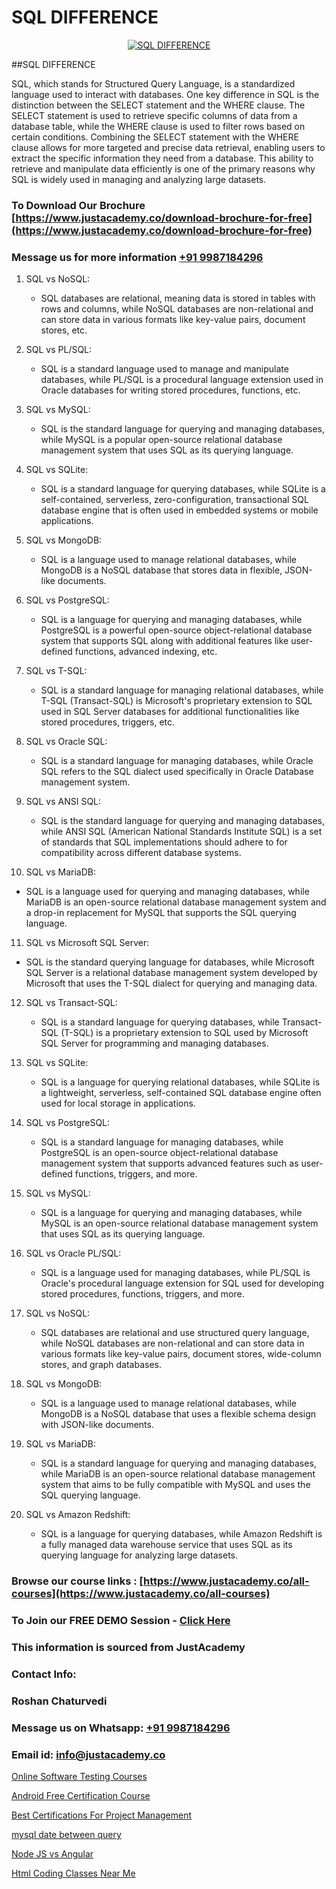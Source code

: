 # SQL DIFFERENCE

<p align="center">
  <a href="https://justacademy.co/course-detail/mysql-training">
    <img src="https://justacademy.co/storage2/course_image/1709880865_course_image.webp" alt="SQL DIFFERENCE">
  </a>
</p>
##SQL DIFFERENCE

SQL, which stands for Structured Query Language, is a standardized language used to interact with databases. One key difference in SQL is the distinction between the SELECT statement and the WHERE clause. The SELECT statement is used to retrieve specific columns of data from a database table, while the WHERE clause is used to filter rows based on certain conditions. Combining the SELECT statement with the WHERE clause allows for more targeted and precise data retrieval, enabling users to extract the specific information they need from a database. This ability to retrieve and manipulate data efficiently is one of the primary reasons why SQL is widely used in managing and analyzing large datasets.
### To Download Our Brochure [https://www.justacademy.co/download-brochure-for-free](https://www.justacademy.co/download-brochure-for-free)
### Message us for more information [+91 9987184296](https://api.whatsapp.com/send?phone=919987184296)
1) SQL vs NoSQL:
   - SQL databases are relational, meaning data is stored in tables with rows and columns, while NoSQL databases are non-relational and can store data in various formats like key-value pairs, document stores, etc.

2) SQL vs PL/SQL:
   - SQL is a standard language used to manage and manipulate databases, while PL/SQL is a procedural language extension used in Oracle databases for writing stored procedures, functions, etc.

3) SQL vs MySQL:
   - SQL is the standard language for querying and managing databases, while MySQL is a popular open-source relational database management system that uses SQL as its querying language.

4) SQL vs SQLite:
   - SQL is a standard language for querying databases, while SQLite is a self-contained, serverless, zero-configuration, transactional SQL database engine that is often used in embedded systems or mobile applications.

5) SQL vs MongoDB:
   - SQL is a language used to manage relational databases, while MongoDB is a NoSQL database that stores data in flexible, JSON-like documents.

6) SQL vs PostgreSQL:
   - SQL is a language for querying and managing databases, while PostgreSQL is a powerful open-source object-relational database system that supports SQL along with additional features like user-defined functions, advanced indexing, etc.

7) SQL vs T-SQL:
   - SQL is a standard language for managing relational databases, while T-SQL (Transact-SQL) is Microsoft's proprietary extension to SQL used in SQL Server databases for additional functionalities like stored procedures, triggers, etc.

8) SQL vs Oracle SQL:
   - SQL is a standard language for managing databases, while Oracle SQL refers to the SQL dialect used specifically in Oracle Database management system.

9) SQL vs ANSI SQL:
   - SQL is the standard language for querying and managing databases, while ANSI SQL (American National Standards Institute SQL) is a set of standards that SQL implementations should adhere to for compatibility across different database systems.

10) SQL vs MariaDB:
   - SQL is a language used for querying and managing databases, while MariaDB is an open-source relational database management system and a drop-in replacement for MySQL that supports the SQL querying language.

11) SQL vs Microsoft SQL Server:
   - SQL is the standard querying language for databases, while Microsoft SQL Server is a relational database management system developed by Microsoft that uses the T-SQL dialect for querying and managing data.

12) SQL vs Transact-SQL:
    - SQL is a standard language for querying databases, while Transact-SQL (T-SQL) is a proprietary extension to SQL used by Microsoft SQL Server for programming and managing databases.

13) SQL vs SQLite:
    - SQL is a language for querying relational databases, while SQLite is a lightweight, serverless, self-contained SQL database engine often used for local storage in applications.

14) SQL vs PostgreSQL:
    - SQL is a standard language for managing databases, while PostgreSQL is an open-source object-relational database management system that supports advanced features such as user-defined functions, triggers, and more.

15) SQL vs MySQL:
    - SQL is a language for querying and managing databases, while MySQL is an open-source relational database management system that uses SQL as its querying language.

16) SQL vs Oracle PL/SQL:
    - SQL is a language used for managing databases, while PL/SQL is Oracle's procedural language extension for SQL used for developing stored procedures, functions, triggers, and more.

17) SQL vs NoSQL:
    - SQL databases are relational and use structured query language, while NoSQL databases are non-relational and can store data in various formats like key-value pairs, document stores, wide-column stores, and graph databases.

18) SQL vs MongoDB:
    - SQL is a language used to manage relational databases, while MongoDB is a NoSQL database that uses a flexible schema design with JSON-like documents.

19) SQL vs MariaDB:
    - SQL is a standard language for querying and managing databases, while MariaDB is an open-source relational database management system that aims to be fully compatible with MySQL and uses the SQL querying language.

20) SQL vs Amazon Redshift:
    - SQL is a language for querying databases, while Amazon Redshift is a fully managed data warehouse service that uses SQL as its querying language for analyzing large datasets.

### Browse our course links : [https://www.justacademy.co/all-courses](https://www.justacademy.co/all-courses) 
### To Join our FREE DEMO Session - [Click Here](https://www.justacademy.co/register-for-course-demo)


### This information is sourced from JustAcademy
### Contact Info:
### Roshan Chaturvedi
### Message us on Whatsapp: [+91 9987184296](https://api.whatsapp.com/send?phone=919987184296)
### Email id: [info@justacademy.co](mailto:info@justacademy.co)
                
[Online Software Testing Courses](https://www.linkedin.com/pulse/online-software-testing-courses-justacademy-ahmedabad-d5lze?trackingId=ZSuDlsSTOOH3C5ftnvp2TQ%3D%3D&lipi=urn%3Ali%3Apage%3Ad_flagship3_company_admin%3BBLvwE5WSQ1yNRcYM20AJ%2Fw%3D%3D)

[Android Free Certification Course](https://www.linkedin.com/pulse/android-free-certification-course-software-training-mountain-view-34eic/)

[Best Certifications For Project Management](https://medium.com/@shivamja27/best-certifications-for-project-management-c3566e866176)

[mysql date between query](https://medium.com/@kumarishimmi99/mysql-date-between-query-2e64c95dcaf2)

[Node JS vs Angular](https://justacademyin.github.io/justacademy/node-js-vs-angular)

[Html Coding Classes Near Me](https://justacademyin.github.io/justacademy/html-coding-classes-near-me)

